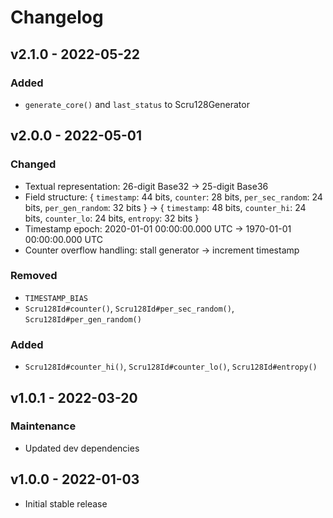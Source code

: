 # Changelog

## v2.1.0 - 2022-05-22

### Added

- `generate_core()` and `last_status` to Scru128Generator

## v2.0.0 - 2022-05-01

### Changed

- Textual representation: 26-digit Base32 -> 25-digit Base36
- Field structure: { `timestamp`: 44 bits, `counter`: 28 bits, `per_sec_random`:
  24 bits, `per_gen_random`: 32 bits } -> { `timestamp`: 48 bits, `counter_hi`:
  24 bits, `counter_lo`: 24 bits, `entropy`: 32 bits }
- Timestamp epoch: 2020-01-01 00:00:00.000 UTC -> 1970-01-01 00:00:00.000 UTC
- Counter overflow handling: stall generator -> increment timestamp

### Removed

- `TIMESTAMP_BIAS`
- `Scru128Id#counter()`, `Scru128Id#per_sec_random()`, `Scru128Id#per_gen_random()`

### Added

- `Scru128Id#counter_hi()`, `Scru128Id#counter_lo()`, `Scru128Id#entropy()`

## v1.0.1 - 2022-03-20

### Maintenance

- Updated dev dependencies

## v1.0.0 - 2022-01-03

- Initial stable release
